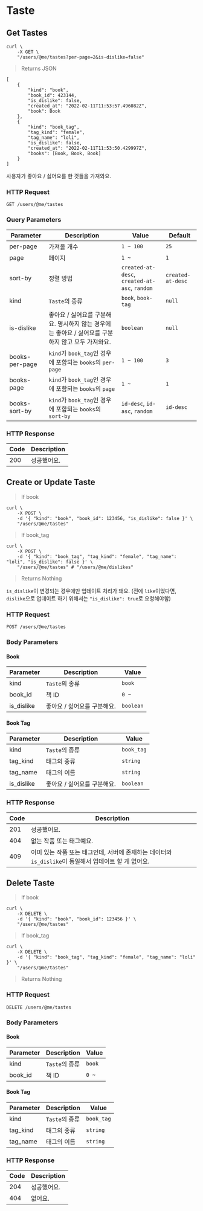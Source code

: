 # Taste

## Get Tastes

```shell
curl \
    -X GET \
    "/users/@me/tastes?per-page=2&is-dislike=false"
```

> Returns JSON

```jsonc
[
    {
        "kind": "book",
        "book_id": 423144,
        "is_dislike": false,
        "created_at": "2022-02-11T11:53:57.496082Z",
        "book": Book
    },
    {
        "kind": "book_tag",
        "tag_kind": "female",
        "tag_name": "loli",
        "is_dislike": false,
        "created_at": "2022-02-11T11:53:50.429997Z",
        "books": [Book, Book, Book]
    }
]
```

사용자가 좋아요 / 싫어요를 한 것들을 가져와요.

### HTTP Request

`GET /users/@me/tastes`

### Query Parameters

Parameter | Description | Value | Default |
--------- | ----------- | ----- | ------- |
per-page | 가져올 개수 | `1 ~ 100` | `25` |
page | 페이지 | `1 ~` | `1` |
sort-by | 정렬 방법 | `created-at-desc`, `created-at-asc`, `random` | `created-at-desc` |
kind | `Taste`의 종류 | `book`, `book-tag` | `null` |
is-dislike | 좋아요 / 싫어요를 구분해요. 명시하지 않는 경우에는 좋아요 / 싫어요를 구분하지 않고 모두 가져와요. | `boolean` | `null`
books-per-page | `kind`가 `book_tag`인 경우에 포함되는 `books`의 `per-page` | `1 ~ 100` | `3`
books-page | `kind`가 `book_tag`인 경우에 포함되는 `books`의 `page` | `1 ~` | `1`
books-sort-by | `kind`가 `book_tag`인 경우에 포함되는 `books`의 `sort-by` | `id-desc`, `id-asc`, `random` | `id-desc`


### HTTP Response

Code | Description |
---- | ----------- |
200  | 성공했어요. |

## Create or Update Taste

> If book

```shell
curl \
    -X POST \
    -d '{ "kind": "book", "book_id": 123456, "is_dislike": false }' \
    "/users/@me/tastes"
```

> If book_tag

```shell
curl \
    -X POST \
    -d '{ "kind": "book_tag", "tag_kind": "female", "tag_name": "loli", "is_dislike": false }' \
    "/users/@me/tastes" # "/users/@me/dislikes"
```

> Returns Nothing

`is_dislike`이 변경되는 경우에만 업데이트 처리가 돼요. (전에 `like`이었다면, `dislike`으로 업데이트 하기 위해서는 `"is_dislike": true`로 요청해야함)

### HTTP Request

`POST /users/@me/tastes`

### Body Parameters

#### Book

Parameter | Description | Value |
--------- | ----------- | ----- |
kind | `Taste`의 종류 | `book` |
book_id | 책 ID | `0 ~` |
is_dislike | 좋아요 / 싫어요를 구분해요. | `boolean`

#### Book Tag

Parameter | Description | Value |
--------- | ----------- | ----- |
kind | `Taste`의 종류 | `book_tag` |
tag_kind | 태그의 종류 | `string` |
tag_name | 태그의 이름 | `string` |
is_dislike | 좋아요 / 싫어요를 구분해요. | `boolean`

### HTTP Response

Code | Description
---- | ----------
201  | 성공했어요.
404  | 없는 작품 또는 태그예요.
409  | 이미 있는 작품 또는 태그인데, 서버에 존재하는 데이터와 `is_dislike`이 동일해서 업데이트 할 게 없어요.

## Delete Taste

> If book

```shell
curl \
    -X DELETE \
    -d '{ "kind": "book", "book_id": 123456 }' \
    "/users/@me/tastes"
```

> If book_tag

```shell
curl \
    -X DELETE \
    -d '{ "kind": "book_tag", "tag_kind": "female", "tag_name": "loli" }' \
    "/users/@me/tastes"
```

> Returns Nothing

### HTTP Request

`DELETE /users/@me/tastes`

### Body Parameters

#### Book

Parameter | Description | Value |
--------- | ----------- | ----- |
kind | `Taste`의 종류 | `book` |
book_id | 책 ID | `0 ~` |

#### Book Tag

Parameter | Description | Value |
--------- | ----------- | ----- |
kind | `Taste`의 종류 | `book_tag` |
tag_kind | 태그의 종류 | `string` |
tag_name | 태그의 이름 | `string` |

### HTTP Response

Code | Description
---- | ----------
204  | 성공했어요.
404  | 없어요.
